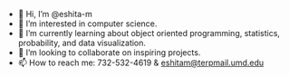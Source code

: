 - 👋 Hi, I’m @eshita-m
- 👀 I’m interested in computer science.
- 🌱 I’m currently learning about object oriented programming, statistics, probability, and data visualization.
- 💞️ I’m looking to collaborate on inspiring projects.
- 📫 How to reach me: 
       732-532-4619 & eshitam@terpmail.umd.edu

<!---
eshita-m/eshita-m is a ✨ special ✨ repository because its `README.md` (this file) appears on your GitHub profile.
You can click the Preview link to take a look at your changes.
--->
